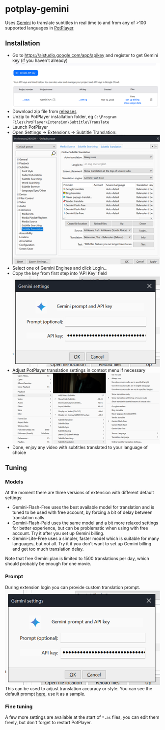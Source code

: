 # potplay-gemini

Uses [Gemini](https://gemini.google.com/app) to translate subtitles in real time to and from any of >100 supported languages in [PotPlayer](https://potplayer.daum.net/)

## Installation
- Go to https://aistudio.google.com/app/apikey and register to get Gemini key (if you haven't already)
  ![API Key](images/key.png)
- Download zip file from [releases](/releases)
- Unzip to PotPlayer installation folder, eg `C:\Program Files\PotPlayer\Extension\Subtitle\Translate`
- Launch PotPlayer
- Open Settings -> Extensions -> Subtitle Translation:
![Preferences](images/prefs.png)
- Select one of Gemini Engines and click Login...
- Copy the key from first step into 'API Key' field
![Login](images/login.png)
- Adjust PotPlayer translation settings in context menu if necessary
![Context menu](images/context.png)
- Done, enjoy any video with subtitles translated to your language of choice
                              

## Tuning
### Models
At the moment there are three versions of extension with different default settings:
- Gemini-Flash-Free uses the best available model for translation and is tuned to be used with free account, by forcing a bit of delay between translation calls.
- Gemini-Flash-Paid uses the same model and a bit more relaxed settings for better experience, but can be problematic when using with free account. Try it after you set up Gemini billing. 
- Gemini-Lite-Free uses a simpler, faster model which is suitable for many languages, but not all. Try it if you don't want to set up Gemini billing and get too much translation delay.

Note that free Gemini plan is limited to 1500 translations per day, which should probably be enough for one movie.

### Prompt
During extension login you can provide custom translation prompt.
![Login](images/login.png)
This can be used to adjust translation accuracy or style. You can see the default prompt [here](src/main/as/gemini.as#L7), use it as a sample.

### Fine tuning
A few more settings are available at the start of `*.as` files, you can edit them freely, but don't forget to restart PotPlayer.